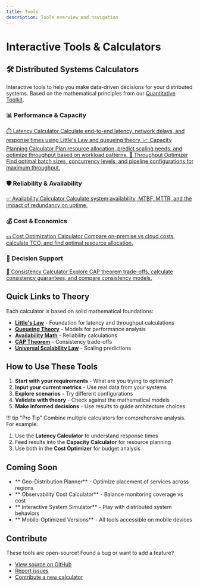 ```yaml
---
title: Tools
description: Tools overview and navigation
---
```


# Interactive Tools & Calculators

<div class="tools-intro">
<h2>🛠️ Distributed Systems Calculators</h2>
<p>Interactive tools to help you make data-driven decisions for your distributed systems. Based on the mathematical principles from our <a href="../quantitative-analysis/index.md">Quantitative Toolkit</a>.</p>

<h3>📊 Performance & Capacity</h3>
<div class="tools-grid">

<a href="latency-calculator.md" class="tool-card">
<div class="tool-icon">⏱️
Latency Calculator
Calculate end-to-end latency, network delays, and response times using Little's Law and queueing theory.
</a>

<a href="capacity-calculator.md" class="tool-card">
📈
Capacity Planning Calculator
Plan resource allocation, predict scaling needs, and optimize throughput based on workload patterns.
</a>

<a href="throughput-calculator.md" class="tool-card">
🚀
Throughput Optimizer
Find optimal batch sizes, concurrency levels, and pipeline configurations for maximum throughput.
</a>

</div>
</div>

<h3>🛡️ Reliability & Availability</h3>
<div class="tools-grid">

<a href="availability-calculator.md" class="tool-card">
<div class="tool-icon">✅
Availability Calculator
Calculate system availability, MTBF, MTTR, and the impact of redundancy on uptime.
</a>

<!-- Coming Soon: Failure Probability Estimator -->

<!-- Coming Soon: Replication Strategy Planner -->

</div>
</div>

<h3>💰 Cost & Economics</h3>
<div class="tools-grid">

<a href="cost-optimizer.md" class="tool-card">
<div class="tool-icon">💵
Cost Optimization Calculator
Compare on-premise vs cloud costs, calculate TCO, and find optimal resource allocation.
</a>

<!-- Coming Soon: Architecture ROI Calculator -->

<!-- Coming Soon: Storage Economics Calculator -->

</div>
</div>

<h3>🎯 Decision Support</h3>
<div class="tools-grid">

<a href="consistency-calculator.md" class="tool-card">
<div class="tool-icon">🔄
Consistency Calculator
Explore CAP theorem trade-offs, calculate consistency guarantees, and compare consistency models.
</a>

<!-- Coming Soon: Partition Strategy Simulator -->

<!-- Coming Soon: Queue Analyzer -->

</div>
</div>
</div>

## Quick Links to Theory

Each calculator is based on solid mathematical foundations:

- **[Little's Law](../../quantitative-analysis/littles-law.md)** - Foundation for latency and throughput calculations
- **[Queueing Theory](../quantitative-analysis/queueing-theory.md)** - Models for performance analysis
- **[Availability Math](../quantitative-analysis/reliability-theory.md)** - Reliability calculations
- **[CAP Theorem](../../quantitative-analysis/cap-theorem.md)** - Consistency trade-offs
- **[Universal Scalability Law](../quantitative-analysis/universal-scalability.md)** - Scaling predictions

## How to Use These Tools

1. **Start with your requirements** - What are you trying to optimize?
2. **Input your current metrics** - Use real data from your systems
3. **Explore scenarios** - Try different configurations
4. **Validate with theory** - Check against the mathematical models
5. **Make informed decisions** - Use results to guide architecture choices

!!! tip "Pro Tip"
 Combine multiple calculators for comprehensive analysis. For example:
 
 1. Use the **Latency Calculator** to understand response times
 2. Feed results into the **Capacity Calculator** for resource planning
 3. Use both in the **Cost Optimizer** for budget analysis

## Coming Soon

- ** Geo-Distribution Planner** - Optimize placement of services across regions
- ** Observability Cost Calculator** - Balance monitoring coverage vs cost
- ** Interactive System Simulator** - Play with distributed system behaviors
- ** Mobile-Optimized Versions** - All tools accessible on mobile devices

## Contribute

These tools are open-source! Found a bug or want to add a feature?

- [View source on GitHub](https://github.com/deepaucksharma/DStudio/index.md)
- [Report issues](https://github.com/deepaucksharma/DStudio/issues/index.md)
- [Contribute a new calculator](https://github.com/deepaucksharma/DStudio/blob/main/CONTRIBUTING.md)